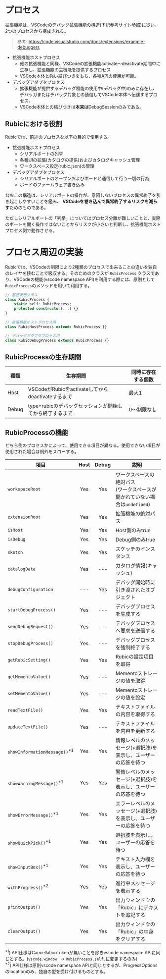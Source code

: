 # プロセス

拡張機能は、VSCodeのデバッグ拡張機能の構造(下記参考サイト参照)に従い、2つのプロセスから構成される。

> 参考: https://code.visualstudio.com/docs/extensions/example-debuggers

* 拡張機能ホストプロセス
  * 他の拡張機能と同様、VSCodeの拡張機能activate～deactivate期間中に生存し、拡張機能の主機能を提供するプロセス
  * VSCode本体と強い結びつきをもち、各種APIの使用が可能。
* デバッグアダプタプロセス
  * 拡張機能が提供するデバッグ機能の使用中(デバッグ中)のみに存在し、デバッガまたはデバッグ対象との通信してVSCode本体へ伝達するプロセス。
  * VSCode本体との結びつきは**本来は**DebugSessionのみである。

## Rubicにおける役割

Rubicでは、前述のプロセスを以下の目的で使用する。

* 拡張機能ホストプロセス
  * シリアルポートの列挙
  * 各種UIの拡張(カタログの提供)およびカタログキャッシュ管理
  * ワークスペース設定(rubic.json)の管理
* デバッグアダプタプロセス
  * シリアルポートのオープンおよびボードと通信して行う一切の行為
  * ボードのファームウェア書き込み

なおこの構造は、シリアルポートの操作が、意図しないプロセスの異常終了を引き起こしやすいことを鑑み、
**VSCodeを巻き込んで異常終了するリスクを減らす**ためのものである。

ただしシリアルポートの「列挙」についてはプロセス分離が難しいことと、実際のポートを開く操作ではないことからリスクが小さいと判断し、拡張機能ホストプロセス側で動作させる。

# プロセス周辺の実装

Rubicでは、VSCodeの制限により2種類のプロセスで出来ることの違いを独自のレイヤを挟むことで吸収する。そのためのクラスが `RubicProcess` クラスであり、VSCodeの機能(vscode namespace API)を利用する際には、原則として`RubicProcess`のメソッドを用いて利用する。

```typescript
// 基底仮想クラス
class RubicProcess {
    static self: RubicProcess;
    protected constructor(...) {}
}

// 拡張機能ホストプロセス用
class RubicHostProcess extends RubicProcess {}

// デバッグアダプタプロセス用
class RubicDebugProcess extends RubicProcess {}
```

## RubicProcessの生存期間
|種類|生存期間|同時に存在する個数|
|--|--|--|
|Host|VSCodeがRubicをactivateしてからdeactivateするまで|最大1|
|Debug|type=rubicのデバッグセッションが開始してから終了するまで|0～制限なし|

## RubicProcessの機能

どちら側のプロセスかによって、使用できる項目が異なる。使用できない項目が使用された場合は例外をスローする。

|項目|Host|Debug|説明|
|--|:--:|:--:|--|
|`workspaceRoot`|Yes|Yes|ワークスペースの絶対パス<br>(ワークスペースが開かれていない場合は`undefined`)|
|`extensionRoot`|Yes|Yes|拡張機能の絶対パス|
|`isHost`|Yes|Yes|Host側のみtrue|
|`isDebug`|Yes|Yes|Debug側のみtrue|
|`sketch`|Yes|Yes|スケッチのインスタンス|
|`catalogData`|Yes|---|カタログ情報(キャッシュ)|
|`debugConfiguration`|---|Yes|デバッグ開始時に引き渡されたオブジェクト|
|`startDebugProcess()`|Yes|---|デバッグプロセスを生成する|
|`sendDebugRequest()`|Yes|---|デバッグプロセスへ要求を送信する|
|`stopDebugProcess()`|Yes|---|デバッグプロセスを強制終了する|
|`getRubicSetting()`|Yes|Yes|Rubicの設定項目を取得|
|`getMementoValue()`|Yes|---|Mementoストレージの値を取得|
|`setMementoValue()`|Yes|---|Mementoストレージの値を設定|
|`readTextFile()`|Yes|Yes|テキストファイルの内容を取得する|
|`updateTextFile()`|Yes|---|テキストファイルを内容を更新する|
|`showInformationMessage()`<sup>*1</sup>|Yes|Yes|情報レベルのメッセージ(+選択肢)を表示し、ユーザーの応答を待つ|
|`showWarningMessage()`<sup>*1</sup>|Yes|Yes|警告レベルのメッセージ(+選択肢)を表示し、ユーザーの応答を待つ|
|`showErrorMessage()`<sup>*1</sup>|Yes|Yes|エラーレベルのメッセージ(+選択肢)を表示し、ユーザーの応答を待つ|
|`showQuickPick()`<sup>*1</sup>|Yes|Yes|選択肢を表示し、ユーザーの応答を待つ|
|`showInputBox()`<sup>*1</sup>|Yes|Yes|テキスト入力欄を表示し、ユーザーの応答を待つ|
|`withProgress()`<sup>*2</sup>|Yes|Yes|進行中メッセージを表示する|
|`printOutput()`|Yes|Yes|出力ウィンドウの「Rubic」にテキストを追記する|
|`clearOutput()`|Yes|Yes|出力ウィンドウの「Rubic」の中身をクリアする|

<sup>*1</sup>) API仕様はCancellationTokenが無いことを除きvscode namespace APIに同じとする。(`vscode.window.` → `RubicProcess.self.`に変更するのみ)<br>
<sup>*2</sup>) API仕様は原則vscode namespace APIと同じとするが、ProgressOptionsのlocationのみ、独自の型を受け付けるものとする。
